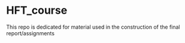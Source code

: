 # HFT_course
This repo is dedicated for material used in the construction of the final report/assignments
